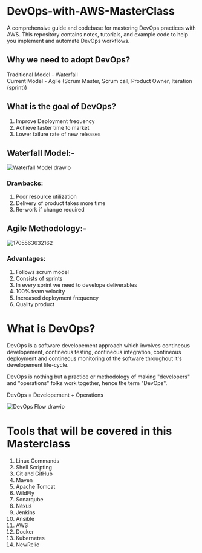 # DevOps-with-AWS-MasterClass
A comprehensive guide and codebase for mastering DevOps practices with AWS. This repository contains notes, tutorials, and example code to help you implement and automate DevOps workflows.

## Why we need to adopt DevOps?
Traditional Model - Waterfall \
Current Model - Agile (Scrum Master, Scrum call, Product Owner, Iteration (sprint))

## What is the goal of DevOps?
1. Improve Deployment frequency
2. Achieve faster time to market
3. Lower failure rate of new releases


## Waterfall Model:-
![Waterfall Model drawio](https://github.com/ITech-Tutorials/DevOps-with-AWS-MasterClass/assets/40340097/0e78e2e8-077e-44f9-9028-f1f45d730d2e)

### Drawbacks:
1. Poor resource utilization
2. Delivery of product takes more time
3. Re-work if change required

## Agile Methodology:-
![1705563632162](https://github.com/ITech-Tutorials/DevOps-with-AWS-MasterClass/assets/40340097/af509e26-33a9-4551-88ef-20f2b750b2a1)

### Advantages:
1. Follows scrum model
2. Consists of sprints
3. In every sprint we need to develope deliverables
4. 100% team velocity
5. Increased deployment frequency
6. Quality product

# What is DevOps?
DevOps is a software developement approach which involves contineous developement, contineous testing, contineous integration, contineous deployment and contineous monitoring of the software throughout it's developement life-cycle.

DevOps is nothing but a practice or methodology of making "developers" and "operations" folks work together, hence the term "DevOps".

DevOps = Developement + Operations

![DevOps Flow drawio](https://github.com/ITech-Tutorials/DevOps-with-AWS-MasterClass/assets/40340097/d4240602-ae94-4323-bba3-f1b2378bdd5a)

# Tools that will be covered in this Masterclass
1. Linux Commands
2. Shell Scripting
3. Git and GitHub
4. Maven
5. Apache Tomcat
6. WildFly
7. Sonarqube
8. Nexus
9. Jenkins
10. Ansible
11. AWS
12. Docker
13. Kubernetes
14. NewRelic


